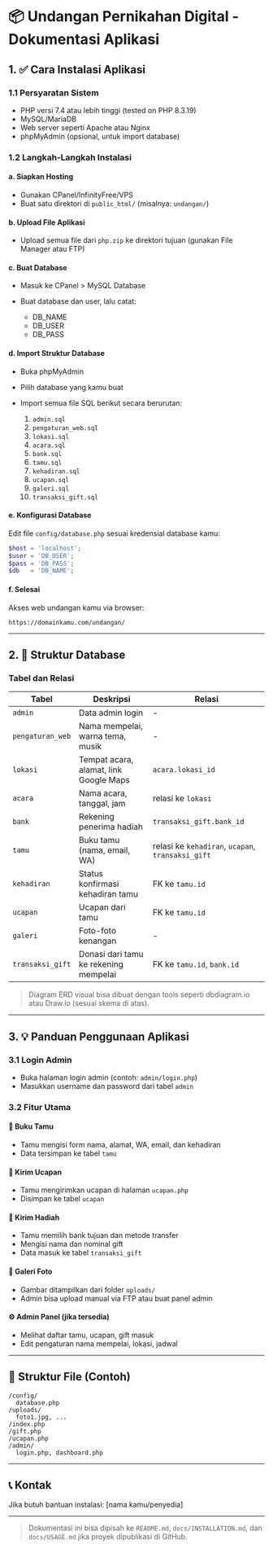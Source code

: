 # 📦 Undangan Pernikahan Digital - Dokumentasi Aplikasi

## 1. ✅ Cara Instalasi Aplikasi

### 1.1 Persyaratan Sistem

* PHP versi 7.4 atau lebih tinggi (tested on PHP 8.3.19)
* MySQL/MariaDB
* Web server seperti Apache atau Nginx
* phpMyAdmin (opsional, untuk import database)

### 1.2 Langkah-Langkah Instalasi

#### a. Siapkan Hosting

* Gunakan CPanel/InfinityFree/VPS
* Buat satu direktori di `public_html/` (misalnya: `undangan/`)

#### b. Upload File Aplikasi

* Upload semua file dari `php.zip` ke direktori tujuan (gunakan File Manager atau FTP)

#### c. Buat Database

* Masuk ke CPanel > MySQL Database
* Buat database dan user, lalu catat:

  * DB\_NAME
  * DB\_USER
  * DB\_PASS

#### d. Import Struktur Database

* Buka phpMyAdmin
* Pilih database yang kamu buat
* Import semua file SQL berikut secara berurutan:

  1. `admin.sql`
  2. `pengaturan_web.sql`
  3. `lokasi.sql`
  4. `acara.sql`
  5. `bank.sql`
  6. `tamu.sql`
  7. `kehadiran.sql`
  8. `ucapan.sql`
  9. `galeri.sql`
  10. `transaksi_gift.sql`

#### e. Konfigurasi Database

Edit file `config/database.php` sesuai kredensial database kamu:

```php
$host = 'localhost';
$user = 'DB_USER';
$pass = 'DB_PASS';
$db   = 'DB_NAME';
```

#### f. Selesai

Akses web undangan kamu via browser:

```
https://domainkamu.com/undangan/
```

---

## 2. 🧱 Struktur Database

### Tabel dan Relasi

| Tabel            | Deskripsi                              | Relasi                                            |
| ---------------- | -------------------------------------- | ------------------------------------------------- |
| `admin`          | Data admin login                       | -                                                 |
| `pengaturan_web` | Nama mempelai, warna tema, musik       | -                                                 |
| `lokasi`         | Tempat acara, alamat, link Google Maps | `acara.lokasi_id`                                 |
| `acara`          | Nama acara, tanggal, jam               | relasi ke `lokasi`                                |
| `bank`           | Rekening penerima hadiah               | `transaksi_gift.bank_id`                          |
| `tamu`           | Buku tamu (nama, email, WA)            | relasi ke `kehadiran`, `ucapan`, `transaksi_gift` |
| `kehadiran`      | Status konfirmasi kehadiran tamu       | FK ke `tamu.id`                                   |
| `ucapan`         | Ucapan dari tamu                       | FK ke `tamu.id`                                   |
| `galeri`         | Foto-foto kenangan                     | -                                                 |
| `transaksi_gift` | Donasi dari tamu ke rekening mempelai  | FK ke `tamu.id`, `bank.id`                        |

> Diagram ERD visual bisa dibuat dengan tools seperti dbdiagram.io atau Draw\.io (sesuai skema di atas).

---

## 3. 💡 Panduan Penggunaan Aplikasi

### 3.1 Login Admin

* Buka halaman login admin (contoh: `admin/login.php`)
* Masukkan username dan password dari tabel `admin`

### 3.2 Fitur Utama

#### 🧍 Buku Tamu

* Tamu mengisi form nama, alamat, WA, email, dan kehadiran
* Data tersimpan ke tabel `tamu`

#### 📝 Kirim Ucapan

* Tamu mengirimkan ucapan di halaman `ucapan.php`
* Disimpan ke tabel `ucapan`

#### 🎁 Kirim Hadiah

* Tamu memilih bank tujuan dan metode transfer
* Mengisi nama dan nominal gift
* Data masuk ke tabel `transaksi_gift`

#### 📸 Galeri Foto

* Gambar ditampilkan dari folder `uploads/`
* Admin bisa upload manual via FTP atau buat panel admin

#### ⚙️ Admin Panel (jika tersedia)

* Melihat daftar tamu, ucapan, gift masuk
* Edit pengaturan nama mempelai, lokasi, jadwal

---

## 📂 Struktur File (Contoh)

```
/config/
  database.php
/uploads/
  foto1.jpg, ...
/index.php
/gift.php
/ucapan.php
/admin/
  login.php, dashboard.php
```

---

## 📞 Kontak

Jika butuh bantuan instalasi: \[nama kamu/penyedia]

---

> Dokumentasi ini bisa dipisah ke `README.md`, `docs/INSTALLATION.md`, dan `docs/USAGE.md` jika proyek dipublikasi di GitHub.
